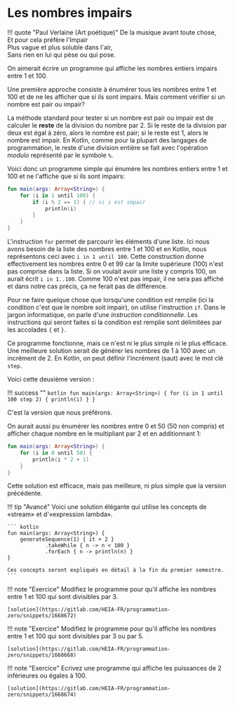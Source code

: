 # Les nombres impairs

!!! quote "Paul Verlaine (Art poétique)"
    De la musique avant toute chose,  
    Et pour cela préfère l'Impair  
    Plus vague et plus soluble dans l'air,  
    Sans rien en lui qui pèse ou qui pose.

On aimerait écrire un programme qui affiche les nombres entiers impairs entre 1 et 100.

Une première approche consiste à énumérer tous les nombres entre 1 et 100 et de ne les afficher que si ils sont impairs.
Mais comment vérifier si un nombre est pair ou impair?

La méthode standard pour tester si un nombre est pair ou impair est de calculer le **reste** de la division du nombre par 2.
Si le reste de la division par deux est égal à zéro, alors le nombre est pair; si le reste est 1, alors le nombre est impair.
En Kotlin, comme pour la plupart des langages de programmation, le reste d'une division entière se fait avec l'opération *modulo*
représenté par le symbole `%`.

Voici donc un programme simple qui énumère les nombres entiers entre 1 et 100 et ne l'affiche que si ils sont impairs:

``` kotlin
fun main(args: Array<String>) {
    for (i in 1 until 100) {
        if (i % 2 == 1) { // si i est impair
            println(i)
        }
    }
}
```

L'instruction `for` permet de parcourir les éléments d'une liste. Ici nous avons besoin de la liste des nombres entre 1 et 100 et 
en Kotlin, nous représentons ceci avec `i in 1 until 100`. Cette construction donne effectivement les nombres entre 0 et 99 car
la limite supérieure (100) n'est pas comprise dans la liste. Si on voulait avoir une liste y compris 100, on aurait écrit `i in 1..100`.
Comme 100 n'est pas impair, il ne sera pas affiché et dans notre cas précis, ça ne ferait pas de différence.

Pour ne faire quelque chose que lorsqu'une condition est remplie (ici la condition c'est que le nombre soit impair), on utilise
l'instruction `if`. Dans le jargon informatique, on parle d'une *instruction conditionnelle*. Les instructions qui seront
faites si la condition est remplie sont délimitées par les accolades `{` et `}`. 

Ce programme fonctionne, mais ce n'est ni le plus simple ni le plus efficace. Une meilleure solution serait de
générer les nombres de 1 à 100 avec un incrément de 2. En Kotlin, on peut définir l'incrément (saut) avec le mot clé `step`.

Voici cette deuxième version :

!!! success ""
    ``` kotlin
    fun main(args: Array<String>) {
        for (i in 1 until 100 step 2) {
            println(i)
        }
    }
    ```

C'est la version que nous préférons.

On aurait aussi pu énumérer les nombres entre 0 et 50 (50 non compris) et afficher chaque nombre en le multipliant par 2 et en additionnant 1:

``` kotlin
fun main(args: Array<String>) {
    for (i in 0 until 50) {
        println(i * 2 + 1)
    }
}
```

Cette solution est efficace, mais pas meilleure, ni plus simple que la version précédente. 

!!! tip "Avancé"
    Voici une solution élégante qui utilise les concepts de «stream» et d'«expression lambda».

    ``` kotlin
    fun main(args: Array<String>) {
        generateSequence(1) { it + 2 }
                .takeWhile { n -> n < 100 }
                .forEach { n -> println(n) }
    }

    Ces concepts seront expliqués en détail à la fin du premier semestre.
    ```

!!! note "Exercice"
    Modifiez le programme pour qu'il affiche les nombres entre 1 et 100 qui sont divisibles par 3.

    [solution](https://gitlab.com/HEIA-FR/programmation-zero/snippets/1668672)

!!! note "Exercice"
    Modifiez le programme pour qu'il affiche les nombres entre 1 et 100 qui sont divisibles par 3 ou par 5.
    
    [solution](https://gitlab.com/HEIA-FR/programmation-zero/snippets/1668668)
    
!!! note "Exercice"
    Ecrivez une programme qui affiche les puissances de 2 inférieures ou égales à 100.
    
    [solution](https://gitlab.com/HEIA-FR/programmation-zero/snippets/1668674)
